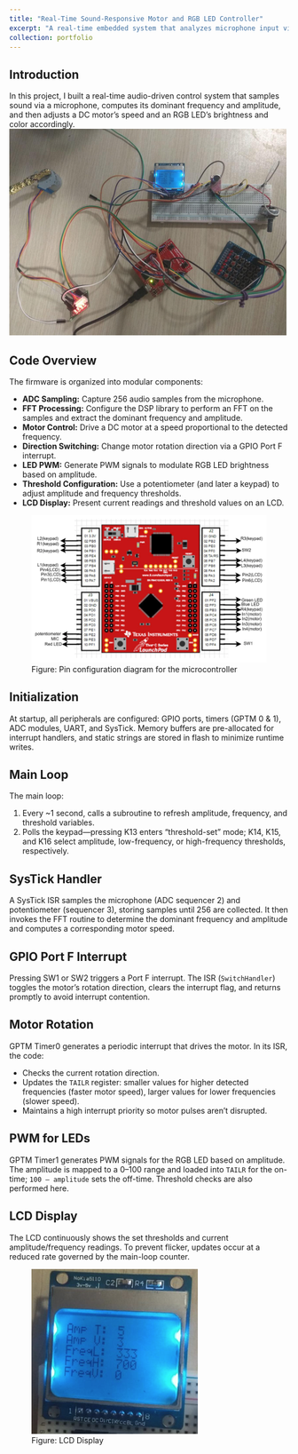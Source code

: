 ```yaml
---
title: "Real-Time Sound-Responsive Motor and RGB LED Controller"
excerpt: "A real-time embedded system that analyzes microphone input via FFT to drive a DC motor’s speed and RGB LED’s brightness and color.<br/><img src='/images/mc_circuit.png'>"
collection: portfolio
---
```


## Introduction
In this project, I built a real-time audio-driven control system that samples sound via a microphone, computes its dominant frequency and amplitude, and then adjusts a DC motor’s speed and an RGB LED’s brightness and color accordingly.
<img src='/images/mc_circuit.png'>

## Code Overview
The firmware is organized into modular components:
- **ADC Sampling:** Capture 256 audio samples from the microphone.
- **FFT Processing:** Configure the DSP library to perform an FFT on the samples and extract the dominant frequency and amplitude.
- **Motor Control:** Drive a DC motor at a speed proportional to the detected frequency.
- **Direction Switching:** Change motor rotation direction via a GPIO Port F interrupt.
- **LED PWM:** Generate PWM signals to modulate RGB LED brightness based on amplitude.
- **Threshold Configuration:** Use a potentiometer (and later a keypad) to adjust amplitude and frequency thresholds.
- **LCD Display:** Present current readings and threshold values on an LCD.

<figure>
  <img src='/images/mc_pin_config.png' alt="pin configuration">
  <figcaption>Figure: Pin configuration diagram for the microcontroller</figcaption>
</figure>

## Initialization
At startup, all peripherals are configured: GPIO ports, timers (GPTM 0 & 1), ADC modules, UART, and SysTick. Memory buffers are pre-allocated for interrupt handlers, and static strings are stored in flash to minimize runtime writes.

## Main Loop
The main loop:
1. Every ~1 second, calls a subroutine to refresh amplitude, frequency, and threshold variables.
2. Polls the keypad—pressing K13 enters “threshold-set” mode; K14, K15, and K16 select amplitude, low-frequency, or high-frequency thresholds, respectively.

## SysTick Handler
A SysTick ISR samples the microphone (ADC sequencer 2) and potentiometer (sequencer 3), storing samples until 256 are collected. It then invokes the FFT routine to determine the dominant frequency and amplitude and computes a corresponding motor speed.

## GPIO Port F Interrupt
Pressing SW1 or SW2 triggers a Port F interrupt. The ISR (`SwitchHandler`) toggles the motor’s rotation direction, clears the interrupt flag, and returns promptly to avoid interrupt contention.
## Motor Rotation
GPTM Timer0 generates a periodic interrupt that drives the motor. In its ISR, the code:
- Checks the current rotation direction.
- Updates the `TAILR` register: smaller values for higher detected frequencies (faster motor speed), larger values for lower frequencies (slower speed).
- Maintains a high interrupt priority so motor pulses aren’t disrupted.

## PWM for LEDs
GPTM Timer1 generates PWM signals for the RGB LED based on amplitude. The amplitude is mapped to a 0–100 range and loaded into `TAILR` for the on-time; `100 – amplitude` sets the off-time. Threshold checks are also performed here.

## LCD Display
The LCD continuously shows the set thresholds and current amplitude/frequency readings. To prevent flicker, updates occur at a reduced rate governed by the main-loop counter.

<figure>
  <img src='/images/nokia_lcd.png' alt="LCD Display">
  <figcaption>Figure: LCD Display</figcaption>
</figure>



